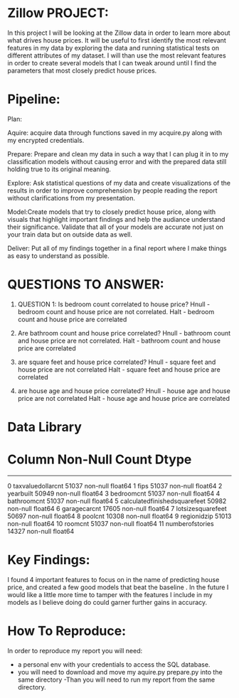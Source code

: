 #                                             Zillow PROJECT:
                                           
  In this project I will be looking at the Zillow data in order to learn more about what drives house prices. It will be useful to  first identify the most relevant features in my data by exploring the data and running statistical tests on different attributes of my dataset. I will than use the most relevant features in order to create several models that I can tweak around until I find the parameters that most closely predict house prices.
                                           
#                                                     Pipeline:
Plan:
                                            
Aquire: acquire data through functions saved in my acquire.py along with my encrypted credentials.

Prepare: Prepare and clean my data in such a way that I can plug it in to my classification models without causing error and with the prepared data still holding true to its original meaning.

Explore: Ask statistical questions of my data and create visualizations of the results in order to improve comprehension by people reading the report without clarifications from my presentation.

Model:Create models that try to closely predict house price,  along with visuals that highlight important findings and help the audiance understand their significance. Validate that all of your models are accurate not just on your train data but on outside data as well.

Deliver: Put all of my findings together in a final report where I make things as easy to understand as possible.

#                                         QUESTIONS TO ANSWER:

1.  QUESTION 1: Is bedroom count correlated to house price?
    Hnull - bedroom count and house price are not correlated.
    Halt - bedroom count and house price are correlated

2. Are bathroom count and house price correlated?
   Hnull - bathroom count and house price are not correlated.
   Halt - bathroom count and house price are correlated

3. are square feet and house price correlated?
   Hnull - square feet and house price are not correlated
   Halt - square feet and house price are correlated
   
4. are house age and house price correlated?
   Hnull - house age and house price are not correlated
   Halt - house age and house price are correlated
#                                                     Data Library

 #   Column                        Non-Null Count  Dtype  
---  ------                        --------------  -----  
 0   taxvaluedollarcnt             51037 non-null  float64
 1   fips                          51037 non-null  float64
 2   yearbuilt                     50949 non-null  float64
 3   bedroomcnt                    51037 non-null  float64
 4   bathroomcnt                   51037 non-null  float64
 5   calculatedfinishedsquarefeet  50982 non-null  float64
 6   garagecarcnt                  17605 non-null  float64
 7   lotsizesquarefeet             50697 non-null  float64
 8   poolcnt                       10308 non-null  float64
 9   regionidzip                   51013 non-null  float64
 10  roomcnt                       51037 non-null  float64
 11  numberofstories               14327 non-null  float64

   
#                                                    Key Findings:
 
I found 4 important features to focus on in the name of predicting house price, and created a few good models that beat the baseline . In the future I would like a little more time to tamper with the features I include in my models as I believe doing do could garner further gains in accuracy.
 
#                                                  How To Reproduce:
In order to reproduce my report you will need:
- a personal env with your credentials to access the SQL database.
- you will need to download and move my aquire.py prepare.py into the same directory
-Than you will need to run my report from the same directory.

